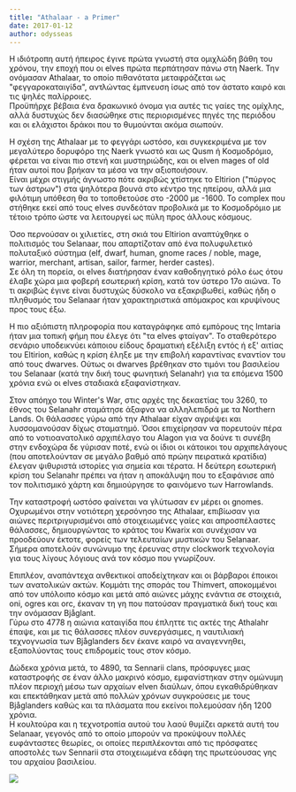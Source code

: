 ```yaml
---
title: "Athalaar - a Primer"
date: 2017-01-12
author: odysseas
---
```


H ιδιότροπη αυτή ήπειρος έγινε πρώτα γνωστή στα ομιχλώδη βάθη του χρόνου, την
εποχή που οι elves πρώτα περπάτησαν πάνω στη Naerk. Την ονόμασαν Athalaar, το
οποίο πιθανότατα μεταφράζεται ως "φεγγαροκαταιγίδα", αντλώντας έμπνευση ίσως
από τον άστατο καιρό και τις ψηλές παλίρροιες.  
Προϋπήρχε βέβαια ένα δρακωνικό όνομα για αυτές τις γαίες της ομίχλης, αλλά
δυστυχώς δεν διασώθηκε στις περιορισμένες πηγές της περιόδου και οι ελάχιστοι
δράκοι που το θυμούνται ακόμα σιωπούν.  

Η σχέση της Athalaar με το φεγγάρι ωστόσο, και συγκεκριμένα με τον μεγαλύτερο
δορυφόρο της Naerk γνωστό και ως Qusm ή Κοσμοδρόμιο, φέρεται να είναι πιο
στενή και μυστηριώδης, και οι elven mages of old ήταν αυτοί που βρήκαν τα μέσα
να την αξιοποιήσουν.  
Είναι μέχρι στιγμής άγνωστο πότε ακριβώς χτίστηκε το Eltirion ("πύργος των
άστρων") στα ψηλότερα βουνά στο κέντρο της ηπείρου, αλλά μια φιλότιμη υπόθεση
θα το τοποθετούσε στο -2000 με -1600. Το complex που στήθηκε εκεί από τους
elves συνδεόταν προβολικά με το Κοσμοδρόμιο με τέτοιο τρόπο ώστε να λειτουργεί
ως πύλη προς άλλους κόσμους.  

Όσο περνούσαν οι χιλιετίες, στη σκιά του Eltirion αναπτύχθηκε ο πολιτισμός του
Selanaar, που απαρτίζοταν από ένα πολυφυλετικό πολυταξικό σύστημα (elf, dwarf,
human, gnome races / noble, mage, warrior, merchant, artisan, sailor, farmer,
herder castes).  
Σε όλη τη πορεία, οι elves διατήρησαν έναν καθοδηγητικό ρόλο έως ότου έλαβε
χώρα μια φοβερή εσωτερική κρίση, κατά τον ύστερο 17ο αιώνα. Το τι ακριβώς
έγινε είναι δυστυχώς δύσκολο να εξακριβωθεί, καθώς ήδη ο πληθυσμός του
Selanaar ήταν χαρακτηριστικά απόμακρος και κρυψίνους προς τους έξω.  

Η πιο αξιόπιστη πληροφορία που καταγράφηκε από εμπόρους της Imtaria ήταν μια
τοπική φήμη που έλεγε ότι "τα elves φταίγαν". Το σταθερότερο σενάριο
υποδεικνύει κάποιου είδους δραματική εξέλιξη εντός ή εξ' αιτίας του Eltirion,
καθώς η κρίση έληξε με την επιβολή καραντίνας εναντίον του από τους dwarves.
Ούτως οι dwarves βρέθηκαν στο τιμόνι του βασιλείου του Selanaar (κατά την δική
τους φωνητική Selanahr) για τα επόμενα 1500 χρόνια ενώ οι elves σταδιακά
εξαφανίστηκαν.  

Στον απόηχο του Winter's War, στις αρχές της δεκαετίας του 3260, το έθνος του
Selanahr σταμάτησε άξαφνα να αλληλεπιδρά με τα Northern Lands. Οι θάλασσες
γύρω από την Athalaar είχαν αγριέψει και λυσσομανούσαν δίχως σταματημό. Όσοι
επιχείρησαν να πορευτούν πέρα από το νοτιοανατολικό αρχιπέλαγο του Alagon για
να δούνε τι συνέβη στην ενδοχώρα δε γύρισαν ποτέ, ενώ οι ίδιοι οι κάτοικοι του
αρχιπελάγους (που αποτελούνταν σε μεγάλο βαθμό από πρώην πειρατικά κρατίδια)
έλεγαν ψιθυριστά ιστορίες για σημεία και τέρατα. Η δεύτερη εσωτερική κρίση του
Selanahr πρέπει να ήταν η αποκάλυψη που το εξαφάνισε από τον πολιτισμικό χάρτη
και δημιούργησε το φαινόμενο των Harrowlands.  

Την καταστροφή ωστόσο φαίνεται να γλύτωσαν εν μέρει οι gnomes. Οχυρωμένοι στην
νοτιότερη χερσόνησο της Athalaar, επιβίωσαν για αιώνες περιτριγυρισμένοι από
στοιχειωμένες γαίες και απροσπέλαστες θάλασσες, δημιουργώντας το κράτος του
Kwarix και συνέχισαν να προοδεύουν έκτοτε, φορείς των τελευταίων μυστικών του
Selanaar. Σήμερα αποτελούν συνώνυμο της έρευνας στην clockwork τεχνολογία για
τους λίγους λόγιους ανά τον κόσμο που γνωρίζουν.  

Επιπλέον, αναπάντεχα ανθεκτικοί αποδείχτηκαν και οι βάρβαροι έποικοι των
ανατολικών ακτών. Κομμάτι της σποράς του Thimvert, αποκομμένοι από τον
υπόλοιπο κόσμο και μετά από αιώνες μάχης ενάντια σε στοιχειά, oni, ogres και
orc, έκαναν τη γη που πατούσαν πραγματικά δική τους και την ονόμασαν Bjåglant.  
Γύρω στο 4778 η αιώνια καταιγίδα που έπληττε τις ακτές της Athalahr έπαψε, και
με τις θάλασσες πλέον συνεργάσιμες, η ναυτιλιακή τεχνογνωσία των Bjåglanders
δεν έκανε καιρό να αναγεννηθει, εξαπολύοντας τους επιδρομείς τους στον κόσμο.  

Δώδεκα χρόνια μετά, το 4890, τα Sennarii clans, πρόσφυγες μιας καταστροφής σε
έναν άλλο μακρινό κόσμο, εμφανίστηκαν στην ομώνυμη πλέον περιοχή μέσω των
αρχαίων elven διαύλων, όπου εγκαθιδρύθηκαν και επεκτάθηκαν μετά από πολλών
χρόνων συγκρούσεις με τους Bjåglanders καθώς και τα πλάσματα που εκείνοι
πολεμούσαν ήδη 1200 χρόνια.  
Η κουλτούρα και η τεχνοτροπία αυτού του λαού θυμίζει αρκετά αυτή του Selanaar,
γεγονός από το οποίο μπορούν να προκύψουν πολλές ευφάνταστες θεωρίες, οι
οποίες περιπλέκονται από τις πρόσφατες αποστολές των Sennarii στα στοιχειωμένα
εδάφη της πρωτεύουσας γης του αρχαίου βασιλείου.  

[![](https://4.bp.blogspot.com/-8OAa9Uq2F9w/WHe0ZWPkqWI/AAAAAAAAA8Y/pPK8UsRr7gsefANDZZUmkrVmcsIRAD8JwCLcB/s320/Athalahr.jpg)](https://4.bp.blogspot.com/-8OAa9Uq2F9w/WHe0ZWPkqWI/AAAAAAAAA8Y/pPK8UsRr7gsefANDZZUmkrVmcsIRAD8JwCLcB/s1600/Athalahr.jpg)

